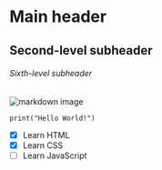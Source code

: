 # Main header
## Second-level subheader
###### Sixth-level subheader

![markdown image](https://static-00.iconduck.com/assets.00/markdown-icon-2048x2048-2zsi74vy.png)

```
print("Hello World!")
```

- [X] Learn HTML
- [X] Learn CSS
- [ ] Learn JavaScript
